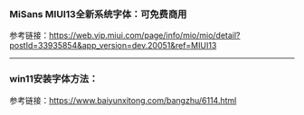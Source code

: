 ### MiSans MIUI13全新系统字体：可免费商用

参考链接：https://web.vip.miui.com/page/info/mio/mio/detail?postId=33935854&app_version=dev.20051&ref=MIUI13



<hr/>



### win11安装字体方法：

参考链接：https://www.baiyunxitong.com/bangzhu/6114.html